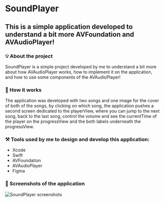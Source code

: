 # SoundPlayer

## This is a simple application developed to understand a bit more AVFoundation and AVAudioPlayer!

### 💡 About the project 

SoundPlayer is a simple project developed by me to understand a bit more about how AVAudioPlayer works, how to implement it on the application, and how to use some components of the AVAudioPlayer!

### 🧐 How it works

The application was developed with two songs and one image for the cover of both of the songs, by clicking on which song, the application pushes a second screen dedicated to the playerView, where you can jump to the next song, back to the last song, control the volume and see the currentTime of the player on the progressView and the both labels underneath the progressView. 

### ⚒️ Tools used by me to design and develop this application:

- Xcode
- Swift
- AVFoundation
- AVAudioPlayer
- Figma

### 📸 Screenshots of the application
 
![SoundPlayer screenshots](https://github.com/caiiocasttro/SoundPlayer/assets/104564732/e67ec155-cb37-4373-a6f4-0a03250050d9)

